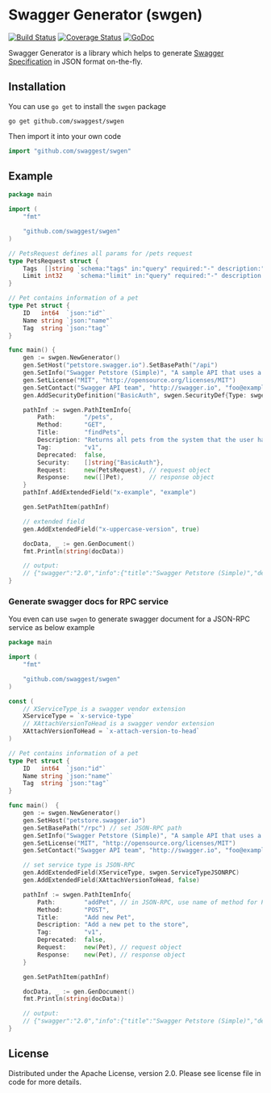 # Swagger Generator (swgen)

[![Build Status](https://travis-ci.org/swaggest/swgen.svg?branch=master)](https://travis-ci.org/swaggest/swgen)
[![Coverage Status](https://codecov.io/gh/swaggest/swgen/branch/master/graph/badge.svg)](https://codecov.io/gh/swaggest/swgen)
[![GoDoc](https://godoc.org/github.com/swaggest/swgen?status.svg)](https://godoc.org/github.com/swaggest/swgen)

Swagger Generator is a library which helps to generate [Swagger Specification](http://swagger.io/specification/) in JSON format on-the-fly.

## Installation

You can use `go get` to install the `swgen` package

    go get github.com/swaggest/swgen

Then import it into your own code

```go
import "github.com/swaggest/swgen"
```

## Example

```go
package main

import (
    "fmt"

    "github.com/swaggest/swgen"
)

// PetsRequest defines all params for /pets request
type PetsRequest struct {
    Tags  []string `schema:"tags" in:"query" required:"-" description:"tags to filter by"`
    Limit int32    `schema:"limit" in:"query" required:"-" description:"maximum number of results to return"`
}

// Pet contains information of a pet
type Pet struct {
    ID   int64  `json:"id"`
    Name string `json:"name"`
    Tag  string `json:"tag"`
}

func main() {
	gen := swgen.NewGenerator()
	gen.SetHost("petstore.swagger.io").SetBasePath("/api")
	gen.SetInfo("Swagger Petstore (Simple)", "A sample API that uses a petstore as an example to demonstrate features in the swagger-2.0 specification", "http://helloreverb.com/terms/", "2.0")
	gen.SetLicense("MIT", "http://opensource.org/licenses/MIT")
	gen.SetContact("Swagger API team", "http://swagger.io", "foo@example.com")
	gen.AddSecurityDefinition("BasicAuth", swgen.SecurityDef{Type: swgen.SecurityBasicAuth})

	pathInf := swgen.PathItemInfo{
		Path:        "/pets",
		Method:      "GET",
		Title:       "findPets",
		Description: "Returns all pets from the system that the user has access to",
		Tag:         "v1",
		Deprecated:  false,
		Security:    []string{"BasicAuth"},
		Request:     new(PetsRequest), // request object
		Response:    new([]Pet),       // response object
	}
	pathInf.AddExtendedField("x-example", "example")

	gen.SetPathItem(pathInf)

	// extended field
	gen.AddExtendedField("x-uppercase-version", true)

	docData, _ := gen.GenDocument()
	fmt.Println(string(docData))

	// output:
	// {"swagger":"2.0","info":{"title":"Swagger Petstore (Simple)","description":"A sample API that uses a petstore as an example to demonstrate features in the swagger-2.0 specification","termsOfService":"http://helloreverb.com/terms/","contact":{"name":"Swagger API team","url":"http://swagger.io","email":"foo@example.com"},"license":{"name":"MIT","url":"http://opensource.org/licenses/MIT"},"version":"2.0"},"host":"petstore.swagger.io","basePath":"/api","schemes":["http","https"],"paths":{"/pets":{"get":{"tags":["v1"],"summary":"findPets","description":"Returns all pets from the system that the user has access to","parameters":[{"description":"tags to filter by","type":"array","name":"tags","in":"query","items":{"type":"string"},"collectionFormat":"multi"},{"description":"maximum number of results to return","type":"integer","format":"int32","name":"limit","in":"query"}],"responses":{"200":{"description":"OK","schema":{"type":"array","items":{"$ref":"#/definitions/Pet"}}}},"security":[{"BasicAuth":[]}],"x-example":"example"}}},"definitions":{"Pet":{"type":"object","properties":{"id":{"type":"integer","format":"int64"},"name":{"type":"string"},"tag":{"type":"string"}}}},"securityDefinitions":{"BasicAuth":{"type":"basic"}},"x-uppercase-version":true}
}
```

### Generate swagger docs for RPC service

You even can use `swgen` to generate swagger document for a JSON-RPC service as below example

```go
package main

import (
	"fmt"

	"github.com/swaggest/swgen"
)

const (
	// XServiceType is a swagger vendor extension
	XServiceType = `x-service-type`
	// XAttachVersionToHead is a swagger vendor extension
	XAttachVersionToHead = `x-attach-version-to-head`
)

// Pet contains information of a pet
type Pet struct {
	ID   int64  `json:"id"`
	Name string `json:"name"`
	Tag  string `json:"tag"`
}

func main()  {
	gen := swgen.NewGenerator()
	gen.SetHost("petstore.swagger.io")
	gen.SetBasePath("/rpc") // set JSON-RPC path
	gen.SetInfo("Swagger Petstore (Simple)", "A sample API that uses a petstore as an example to demonstrate features in the swagger-2.0 specification", "http://helloreverb.com/terms/", "2.0")
	gen.SetLicense("MIT", "http://opensource.org/licenses/MIT")
	gen.SetContact("Swagger API team", "http://swagger.io", "foo@example.com")

	// set service type is JSON-RPC
	gen.AddExtendedField(XServiceType, swgen.ServiceTypeJSONRPC)
	gen.AddExtendedField(XAttachVersionToHead, false)

	pathInf := swgen.PathItemInfo{
		Path:        "addPet", // in JSON-RPC, use name of method for Path
		Method:      "POST",
		Title:       "Add new Pet",
		Description: "Add a new pet to the store",
		Tag:         "v1",
		Deprecated:  false,
		Request:     new(Pet), // request object
		Response:    new(Pet), // response object
	}

	gen.SetPathItem(pathInf)

	docData, _ := gen.GenDocument()
	fmt.Println(string(docData))

	// output:
	// {"swagger":"2.0","info":{"title":"Swagger Petstore (Simple)","description":"A sample API that uses a petstore as an example to demonstrate features in the swagger-2.0 specification","termsOfService":"http://helloreverb.com/terms/","contact":{"name":"Swagger API team","url":"http://swagger.io","email":"foo@example.com"},"license":{"name":"MIT","url":"http://opensource.org/licenses/MIT"},"version":"2.0"},"host":"petstore.swagger.io","basePath":"/rpc","schemes":["http","https"],"paths":{"addPet":{"post":{"tags":["v1"],"summary":"Add new Pet","description":"Add a new pet to the store","parameters":[{"name":"body","in":"body","schema":{"$ref":"#/definitions/Pet"},"required":true}],"responses":{"200":{"description":"OK","schema":{"$ref":"#/definitions/Pet"}}}}}},"definitions":{"Pet":{"type":"object","properties":{"id":{"type":"integer","format":"int64"},"name":{"type":"string"},"tag":{"type":"string"}}}},"x-attach-version-to-head":false,"x-service-type":"json-rpc"}
}
```

## License

Distributed under the Apache License, version 2.0.
Please see license file in code for more details.
